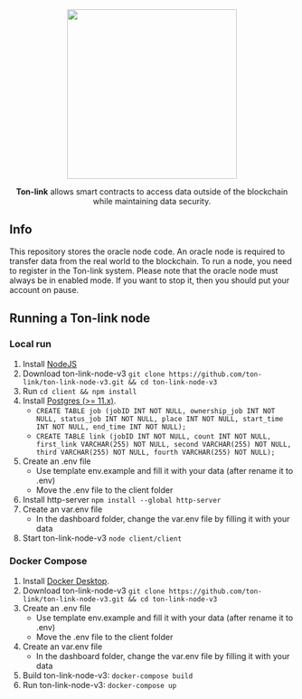 <div align="center">
<img src="https://user-images.githubusercontent.com/86096361/200165255-ee4bab05-24f4-42e3-bec2-6bcbfa33987d.png" width="300"/>
</div>
<div align="center">


<b><b>Ton-link</b></b> allows smart contracts to access data outside of the blockchain while maintaining data security.
</div>

## Info
This repository stores the oracle node code. An oracle node is required to transfer data from the real world to the blockchain. To run a node, you need to register in the Ton-link system. Please note that the oracle node must always be in enabled mode. If you want to stop it, then you should put your account on pause.

## Running a Ton-link node
### Local run
  1. Install [NodeJS](https://nodejs.org/en/download/package-manager/)
  2. Download ton-link-node-v3 ``` git clone https://github.com/ton-link/ton-link-node-v3.git && cd ton-link-node-v3 ```
  3. Run  ``` cd client && npm install ```
  4. Install [Postgres (>= 11.x)](https://wiki.postgresql.org/wiki/Detailed_installation_guides).
     - ``` CREATE TABLE job (jobID INT NOT NULL, ownership_job INT NOT NULL, status_job INT NOT NULL, place INT NOT NULL, start_time INT NOT NULL, end_time INT NOT NULL); ```
     - ``` CREATE TABLE link (jobID INT NOT NULL, count INT NOT NULL, first_link VARCHAR(255) NOT NULL, second VARCHAR(255) NOT NULL, third VARCHAR(255) NOT NULL, fourth VARCHAR(255) NOT NULL); ```
  5. Create an .env file
     - Use template env.example and fill it with your data (after rename it to .env)
     - Move the .env file to the client folder
  6. Install http-server ``` npm install --global http-server ```
  7. Create an var.env file
     - In the dashboard folder, change the var.env file by filling it with your data
  9. Start ton-link-node-v3 ``` node client/client ```

### Docker Compose
  1. Install [Docker Desktop](https://www.docker.com/products/docker-desktop/).
  1. Download ton-link-node-v3 ``` git clone https://github.com/ton-link/ton-link-node-v3.git && cd ton-link-node-v3 ```
  2. Create an .env file
     - Use template env.example and fill it with your data (after rename it to .env)
     - Move the .env file to the client folder
  3. Create an var.env file
     - In the dashboard folder, change the var.env file by filling it with your data
  4. Build ton-link-node-v3: ``` docker-compose build ```
  5. Run ton-link-node-v3: ``` docker-compose up ```
